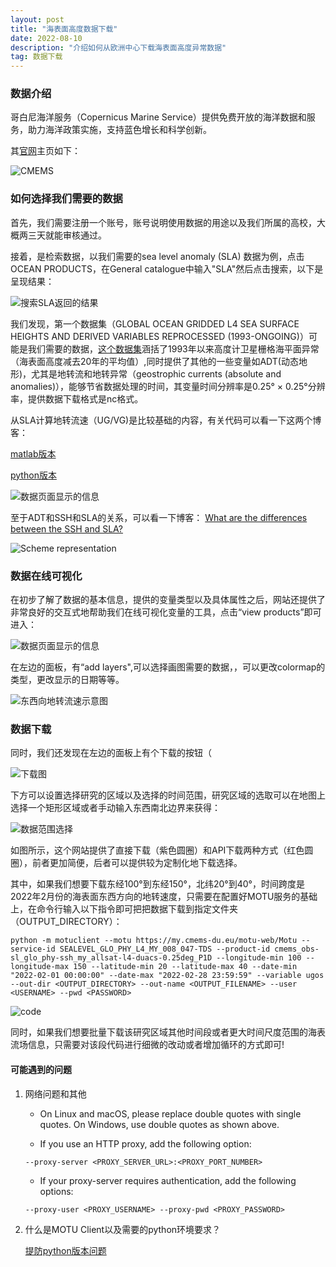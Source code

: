 ```yaml
---
layout: post
title: "海表面高度数据下载"
date: 2022-08-10 
description: "介绍如何从欧洲中心下载海表面高度异常数据"
tag: 数据下载
---   
```


### 数据介绍

哥白尼海洋服务（Copernicus Marine Service）提供免费开放的海洋数据和服务，助力海洋政策实施，支持蓝色增长和科学创新。

其[官网](https://marine.copernicus.eu/)主页如下：

![CMEMS](/images/posts/2022-08-10-海表面高度数据下载/Copernicus%20Marine%20Service.jpg)

### 如何选择我们需要的数据

首先，我们需要注册一个账号，账号说明使用数据的用途以及我们所属的高校，大概两三天就能审核通过。

接着，是检索数据，以我们需要的sea level anomaly (SLA) 数据为例，点击OCEAN PRODUCTS，在General catalogue中输入"SLA"然后点击搜索，以下是呈现结果：

![搜索SLA返回的结果](/images/posts/2022-08-10-海表面高度数据下载/数据检索.jpg)

我们发现，第一个数据集（GLOBAL OCEAN GRIDDED L4 SEA SURFACE HEIGHTS AND DERIVED VARIABLES REPROCESSED (1993-ONGOING)）可能是我们需要的数据，[这个数据集](https://resources.marine.copernicus.eu/product-detail/SEALEVEL_GLO_PHY_L4_MY_008_047/INFORMATION)涵括了1993年以来高度计卫星栅格海平面异常（海表面高度减去20年的平均值）,同时提供了其他的一些变量如ADT(动态地形)，尤其是地转流和地转异常（geostrophic currents (absolute and anomalies)），能够节省数据处理的时间，其变量时间分辨率是0.25° × 0.25°分辨率，提供数据下载格式是nc格式。

从SLA计算地转流速（UG/VG)是比较基础的内容，有关代码可以看一下这两个博客：

[matlab版本](https://blog.csdn.net/lisqwakkak/article/details/122332891)

[python版本](https://blog.csdn.net/weixin_44237337/article/details/120773341)

![数据页面显示的信息](/images/posts/2022-08-10-海表面高度数据下载/数据介绍.jpg)

至于ADT和SSH和SLA的关系，可以看一下博客：
[What are the differences between the SSH and SLA?](https://help.marine.copernicus.eu/en/articles/6025269-what-are-the-differences-between-the-ssh-and-sla)

![Scheme representation](/images/posts/2022-08-10-海表面高度数据下载/概念图.png)

### 数据在线可视化

在初步了解了数据的基本信息，提供的变量类型以及具体属性之后，网站还提供了非常良好的交互式地帮助我们在线可视化变量的工具，点击“view products”即可进入：

![数据页面显示的信息](/images/posts/2022-08-10-海表面高度数据下载/数据在线查看.jpg)


在左边的面板，有“add layers",可以选择画图需要的数据，，可以更改colormap的类型，更改显示的日期等等。

![东西向地转流速示意图](/images/posts/2022-08-10-海表面高度数据下载/全球东西向流速.jpg)



### 数据下载

同时，我们还发现在左边的面板上有个下载的按钮（

![下载图](/images/posts/2022-08-10-海表面高度数据下载/下载按钮.jpg)

下方可以设置选择研究的区域以及选择的时间范围，研究区域的选取可以在地图上选择一个矩形区域或者手动输入东西南北边界来获得：

![数据范围选择](/images/posts/2022-08-10-海表面高度数据下载/数据范围.jpg)

如图所示，这个网站提供了直接下载（紫色圆圈）和API下载两种方式（红色圆圈），前者更加简便，后者可以提供较为定制化地下载选择。

其中，如果我们想要下载东经100°到东经150°，北纬20°到40°，时间跨度是2022年2月份的海表面东西方向的地转速度，只需要在配置好MOTU服务的基础上，在命令行输入以下指令即可把把数据下载到指定文件夹（OUTPUT_DIRECTORY）：

```
python -m motuclient --motu https://my.cmems-du.eu/motu-web/Motu --service-id SEALEVEL_GLO_PHY_L4_MY_008_047-TDS --product-id cmems_obs-sl_glo_phy-ssh_my_allsat-l4-duacs-0.25deg_P1D --longitude-min 100 --longitude-max 150 --latitude-min 20 --latitude-max 40 --date-min "2022-02-01 00:00:00" --date-max "2022-02-28 23:59:59" --variable ugos --out-dir <OUTPUT_DIRECTORY> --out-name <OUTPUT_FILENAME> --user <USERNAME> --pwd <PASSWORD>
```

![code](/images/posts/2022-08-10-海表面高度数据下载/code.jpg)

同时，如果我们想要批量下载该研究区域其他时间段或者更大时间尺度范围的海表流场信息，只需要对该段代码进行细微的改动或者增加循环的方式即可!

#### 可能遇到的问题

1. 网络问题和其他
    * On Linux and macOS, please replace double quotes with single quotes. On Windows, use double quotes as shown above.
    
    * If you use an HTTP proxy, add the following option:
    
    `--proxy-server <PROXY_SERVER_URL>:<PROXY_PORT_NUMBER>`

    * If your proxy-server requires authentication, add the following options:
    
    `--proxy-user <PROXY_USERNAME> --proxy-pwd <PROXY_PASSWORD>`

2. 什么是MOTU Client以及需要的python环境要求？
   
   [提防python版本问题](https://help.marine.copernicus.eu/en/articles/4796533-what-are-the-motu-client-motuclient-and-python-requirements)
